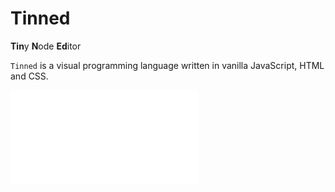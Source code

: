 # Tinned
**Tin**y **N**ode **Ed**itor

`Tinned` is a visual programming language written in vanilla JavaScript, HTML and CSS. 

![Example](doc/basics/img/map_example.html)
